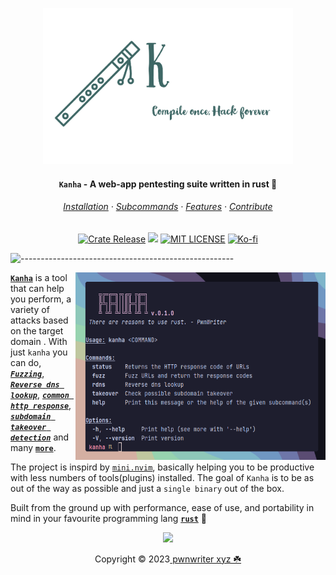 <p align="center"><img src="https://github.com/pwnwriter/kanha/blob/logos/kanha-default.png" width="400px" height="250px" >
<h4 align="center"><strong><code>Kanha</code></strong> - A web-app pentesting suite written in rust 🦀</h4> </h6>
    
<h6 align="center">
  <a href="https://kanha.pwnwriter.xyz">Installation</a>
  ·
  <a href="https://kanha.pwnwriter.xyz">Subcommands</a>
  ·
  <a href="https://kanha.pwnwriter.xyz">Features</a>
  ·
  <a href="https://kanha.pwnwriter.xyz">Contribute</a>
</p> </h6>

<p align="center">
<a href="https://crates.io/crates/kanha/"><img src="https://img.shields.io/crates/v/kanha?style=flat&amp;labelColor=56534b&amp;color=c1c1b6&amp;logo=Rust&amp;logoColor=white" alt="Crate Release"></a>
<a href="https://github.com/pwnwriter/kanha/issues"><img src="https://img.shields.io/github/issues/pwnwriter/kanha.svg?style=flat-square&label=Issues&color=d77982"></a>
<a href="https://github.com/pwnwriter/pwnwriter/blob/main/LICENSE"><img src="https://img.shields.io/badge/License-MIT-white.svg" alt="MIT LICENSE"></a>
<a href="https://ko-fi.com/pwnwriter"><img src="https://img.shields.io/badge/support-pwnwriter%20-pink?logo=kofi&logoColor=white" alt="Ko-fi"></a>

![-----------------------------------------------------](https://raw.githubusercontent.com/andreasbm/readme/master/assets/lines/aqua.png)

<img src="https://github.com/pwnwriter/kanha/blob/logos/kanha-help.png" alt="img" align="right" width="400px" height ="300"></p>


[**`Kanha`**](/) is a tool that can help you perform, a variety of attacks based on the target domain . With just `kanha` you can do, [***`Fuzzing`***](https://en.wikipedia.org/wiki/Fuzzing), [***`Reverse dns lookup`***](https://en.wikipedia.org/wiki/Reverse_DNS_lookup),
[***`common http response`***](https://en.wikipedia.org/wiki/List_of_HTTP_status_codes), [***`subdomain takeover detection`***](https://en.wikipedia.org/wiki/Domain_hijacking) and many [**`more`**](/src/commands). 

The project is inspird by [`mini.nvim`](https://github.com/echasnovski/mini.nvim), basically helping you to be productive with less numbers of tools(plugins) installed. The goal of `Kanha` is to be as out of the way as possible and just a `single binary` out of the box.

Built from the ground up with performance, ease of use, and portability in mind in your favourite programming lang [**`rust`**](https://www.rust-lang.org/) 💝




<p align="center"><img src="https://raw.githubusercontent.com/catppuccin/catppuccin/main/assets/footers/gray0_ctp_on_line.svg?sanitize=true" /></p>
<p align="center">Copyright &copy; 2023<a href="https://pwnwriter.xyz" target="_blank"> pwnwriter xyz ☘️ </a> 
  

